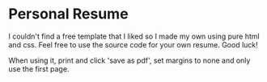 # Personal Resume

I couldn't find a free template that I liked so I made my own using pure html and css. Feel free to use the source code for your own resume. Good luck!

When using it, print and click 'save as pdf', set margins to none and only use the first page.

